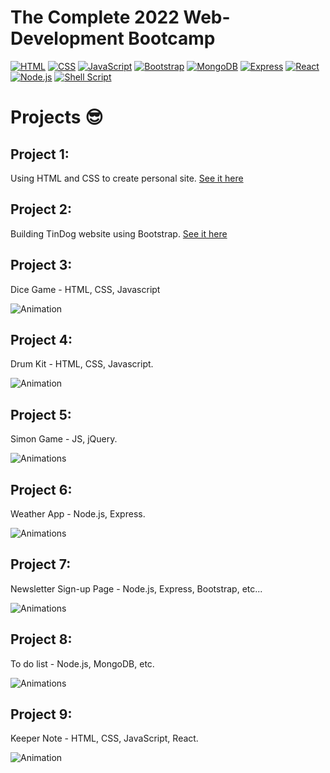 # The Complete 2022 Web-Development Bootcamp

[![HTML](https://img.shields.io/badge/HTML-239120?style=for-the-badge&logo=html5&logoColor=white)](https://html.com/)
[![CSS](https://img.shields.io/badge/CSS-239120?&style=for-the-badge&logo=css3&logoColor=white)](https://www.free-css.com/)
[![JavaScript](https://img.shields.io/badge/JavaScript-F7DF1E?style=for-the-badge&logo=javascript&logoColor=black)](https://www.javascript.com/)
[![Bootstrap](https://img.shields.io/badge/Bootstrap-563D7C?style=for-the-badge&logo=bootstrap&logoColor=white)](https://getbootstrap.com/)
[![MongoDB](https://img.shields.io/badge/MongoDB-4EA94B?style=for-the-badge&logo=mongodb&logoColor=white)](https://www.mongodb.com/)
[![Express](https://img.shields.io/badge/Express.js-404D59?style=for-the-badge)](http://expressjs.com/)
[![React](https://img.shields.io/badge/React-20232A?style=for-the-badge&logo=react&logoColor=61DAFB)](https://reactjs.org/)
[![Node.js](https://img.shields.io/badge/Node.js-43853D?style=for-the-badge&logo=node.js&logoColor=white)](https://nodejs.org/)
[![Shell Script](https://img.shields.io/badge/Shell_Script-121011?style=for-the-badge&logo=gnu-bash&logoColor=white)](https://www.shellscript.sh/)

<h1>Projects 😎</h1>

## Project 1:

Using HTML and CSS to create personal site. <a href="https://ahmedboshra.github.io/Basic-Portfolio/" target="_blank">See it here</a>

## Project 2:

Building TinDog website using Bootstrap. <a href="https://ahmedboshra.github.io/TinDog/" target="_blank">See it here</a>

## Project 3:

Dice Game - HTML, CSS, Javascript

![Animation](https://user-images.githubusercontent.com/106253049/174560636-71aeb23f-efe4-4e4d-9968-321ba52b3b9f.gif)

## Project 4:

Drum Kit - HTML, CSS, Javascript.

![Animation](https://user-images.githubusercontent.com/106253049/174646740-3a163725-6edc-4b3f-8b7e-3743ffaf1115.gif)

## Project 5:

Simon Game - JS, jQuery.

![Animations](https://user-images.githubusercontent.com/106253049/174775348-c455b21e-07a5-4252-b19b-a8b724e360c7.gif)

## Project 6:

Weather App - Node.js, Express.

![Animations](https://user-images.githubusercontent.com/106253049/176192513-44f1c381-4baf-4f4a-b10c-e919f55bccad.gif)

## Project 7:

Newsletter Sign-up Page - Node.js, Express, Bootstrap, etc...

![Animations](https://user-images.githubusercontent.com/106253049/176145248-f6cc3567-e507-4ef8-81c0-3e9bd16f7ec3.gif)

## Project 8:

To do list - Node.js, MongoDB, etc.

![Animations](https://user-images.githubusercontent.com/106253049/177490740-a9c925dc-35cf-4769-9974-9d76f9eca1c5.gif)

## Project 9:

Keeper Note - HTML, CSS, JavaScript, React.

![Animation](https://user-images.githubusercontent.com/106253049/179223426-a07f1156-e95f-4423-b25c-afdfb4d52dba.gif)

